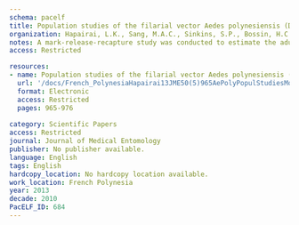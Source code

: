```yaml
---
schema: pacelf
title: Population studies of the filarial vector Aedes polynesiensis (Diptera  Culicidae) in two island settings of French Polynesia
organization: Hapairai, L.K., Sang, M.A.C., Sinkins, S.P., Bossin, H.C.
notes: A mark-release-recapture study was conducted to estimate the adult population size, migration, and dispersal patterns of male and female Aedes (Stegomyia) polynesiensis (Marks) in a valley of Moorea, a volcanic island, and a motu (islet) on the atoll of Tetiaroa, two settings typical of the Society Islands. Aedes polynesiensis recapture rate was high for females and low for males. The distribution of Aedes species in the valley was heterogeneous. Marked individuals dispersed to most parts of the motu and over great distances in the valley for some females. The study provides insights into the field dynamics of Ae. polynesiensis populations and confirms that more efficient sampling methods are warranted. There was no evidence of active migration between motus on the atoll, suggesting that Tetiaroa is a suitable site for small-scale initial open releases of Wolbachia incompatible insect technique and other sterile insect technique-like suppression or replacement strategies.
access: Restricted

resources:
- name: Population studies of the filarial vector Aedes polynesiensis (Diptera  Culicidae) in two island settings of French Polynesia
  url: '/docs/French_PolynesiaHapairai13JME50(5)965AePolyPopulStudiesMooreaTetiaroa.txt'
  format: Electronic
  access: Restricted
  pages: 965-976
 
category: Scientific Papers
access: Restricted
journal: Journal of Medical Entomology
publisher: No publisher available. 
language: English 
tags: English 
hardcopy_location: No hardcopy location available.
work_location: French Polynesia
year: 2013
decade: 2010
PacELF_ID: 684
---
```

